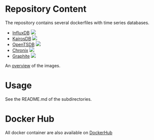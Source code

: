 # Repository Content
The repository contains several dockerfiles with time series databases.
- [InfluxDB](https://influxdata.com/) [![](https://badge.imagelayers.io/florianlautenschlager/influxdb:latest.svg)](https://imagelayers.io/?images=florianlautenschlager/influxdb:v1)
- [KairosDB](https://kairosdb.github.io/) [![](https://badge.imagelayers.io/florianlautenschlager/kairosdb:latest.svg)](https://imagelayers.io/?images=florianlautenschlager/kairosdb:v1)
- [OpenTSDB](http://opentsdb.net/) [![](https://badge.imagelayers.io/florianlautenschlager/opentsdb:latest.svg)](https://imagelayers.io/?images=florianlautenschlager/opentsdb:v1)
- [Chronix](http://chronix.io/) [![](https://badge.imagelayers.io/florianlautenschlager/chronix:latest.svg)](https://imagelayers.io/?images=florianlautenschlager/chronix:v1)
- [Graphite](https://graphite.readthedocs.org/en/latest/) [![](https://badge.imagelayers.io/florianlautenschlager/graphite:latest.svg)](https://imagelayers.io/?images=florianlautenschlager/graphite:v1)

An [overview](https://imagelayers.io/?images=florianlautenschlager%2Fkairosdb:v1,florianlautenschlager%2Fopentsdb:v1,florianlautenschlager%2Fchronix:v1,florianlautenschlager%2Fgraphite:v1,florianlautenschlager%2Finfluxdb:v1) of the images.

# Usage
See the README.md of the subdirectories.

# Docker Hub
All docker container are also available on [DockerHub](https://hub.docker.com/u/florianlautenschlager/)
